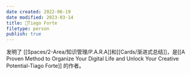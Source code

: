 ```yaml
---
date created: 2022-06-19
date modified: 2023-03-14
title: 🧑Tiago Forte
filetype: person
publish: true
---
```


发明了 [[Spaces/2-Area/知识管理/P.A.R.A]]和[[Cards/渐进式总结]]，是[[A Proven Method to Organize Your Digital Life and Unlock Your Creative Potential-Tiago Forte]] 的作者。